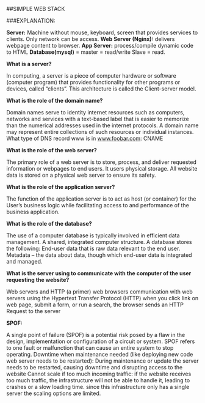 ##SIMPLE WEB STACK

###EXPLANATION:

**Server:**  Machine without mouse, keyboard, screen that provides services to clients. Only network can be access.
**Web Server (Nginx):** delivers webpage content to browser.
**App Server:** process/compile dynamic code to HTML
**Database(mysql)** = master = read/write
		   Slave = read.

**What is a server?**

In computing, a server is a piece of computer hardware or software (computer program) that provides functionality for other programs or devices, called “clients”. This architecture is called the Client-server model.

**What is the role of the domain name?**

Domain names serve to identity internet resources such as computers, networks and services with a text-based label that is easier to memorize than the numerical addresses used in the internet protocols. A domain name may represent entire collections of such resources or individual instances.
What type of DNS record www is in www.foobar.com: CNAME

**What is the role of the web server?**

The primary role of a web server is to store, process, and deliver requested information or webpages to end users. It users physical storage. All website data is stored on a physical web server to ensure its safety.

**What is the role of the application server?**

The function of the application server is to act as host (or container) for the User’s business logic while facilitating access to and performance of the business application.

**What is the role of the database?**

The use of a computer database is typically involved in efficient data management. A shared, integrated computer structure. A database stores the following: End-user data that is raw data relevant to the end user. Metadata – the data about data, though which end-user data is integrated and managed.

**What is the server using to communicate with the computer of the user requesting the website?**

Web servers and HTTP (a primer) web browsers communication with web servers using the Hypertext Transfer Protocol (HTTP) when you click link on web page, submit a form, or run a search, the browser sends an HTTP Request to the server

**SPOF:**

A single point of failure (SPOF) is a potential risk posed by a flaw in the design, implementation or configuration of a circuit or system. SPOF refers to one fault or malfunction that can cause an entire system to stop operating.
Downtime when maintenance needed (like deploying new code web server needs to be restarted): During maintenance or update the server needs to be restarted, causing downtime and disrupting access to the website
Cannot scale if too much incoming traffic: if the website receives too much traffic, the infrastructure will not be able to handle it, leading to crashes or a slow loading time. since this infrastructure only has a single server the scaling options are limited.
